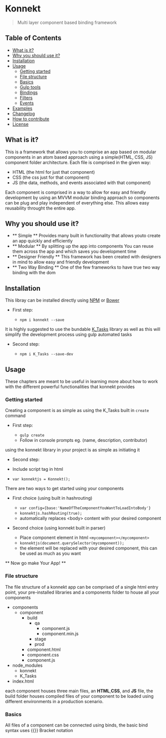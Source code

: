 # Konnekt
> Multi layer component based binding framework

## Table of Contents

- [What is it?](#what-is-it)
- [Why you should use it?](#why-i-should-use-it)
- [Installation](#installation)
- [Usage](#usage)
  - [Getting started](#getting-started)
  - [File structure](#file-structure)
  - [Basics](#basics)
  - [Gulp tools](#gulp-tools)
  - [Bindings](#bindings)
  - [Filters](#filters)
  - [Events](#events)
- [Examples](#examples)
- [Changelog](#changelog)
- [How to contribute](#how-to-contribute)
- [License](#license)


## What is it?
This is a framework that allows you to comprise an app based on modular components in an atom based approach using a simple(HTML, CSS, JS) component folder architecture.
Each file is comprised in the given way:

- HTML (the html for just that component)
- CSS (the css just for that component)
- JS (the data, methods, and events associated with that component)

Each component is comprised in a way to allow for easy and friendly development by using an MVVM modular binding approach so components can be plug and play independent of everything else. This allows easy reusability throught the entire app.

## Why you should use it?

- ** Simple ** Provides many built in functionality that allows youto create an app quickly and efficiently
- ** Modular ** By splitting up the app into components You can reuse them across the app and which saves you development time
- ** Designer Friendly ** This framework has been created with designers in mind to allow easy and friendly development
- ** Two Way Binding ** One of the few frameworks to have true two way binding with the dom

## Installation

This libray can be installed directly using [NPM](https://www.npmjs.com) or [Bower](https://bower.io/)

- First step:

  - `npm i konnekt --save`

It is highly suggested to use the bundable [K_Tasks](https://www.npmjs.com/package/K_Tasks) library as well as this will simplify the development process using gulp automated tasks

- Second step:

  - `npm i K_Tasks --save-dev`

## Usage
These chapters are meant to be useful in learning more about how to work with the different powerful functionalities that konnekt provides

### Getting started
Creating a component is as simple as using the K_Tasks built in `create` command

- First step:

  - `gulp create`
  - Follow in console prompts eg. (name, description, contributor)
  
using the konnekt library in your project is as simple as initiating it

- Second step:

 - Include script tag in html
 - `var konnektjs = Konnekt();`
 
There are two ways to get started using your components

- First choice (using built in hashrouting)
  - `var config={base:'NameOfTheComponentYouWantToLoadIntoBody'}`
  - `konnektjs.hashRouting(true);`
  - automatically replaces \<body> content with your desired component
  
- Second choice (using konnekt built in parser)
  - Place component element in html `<mycomponent></mycomponent>`
  - `konnektjs(document.querySelector(mycomponent));`
  - the element will be replaced with your desired component, this can be used as much as you want

** Now go make Your App! **

### File structure
The file structure of a konnekt app can be comprised of a single html entry point, your pre-installed libraries and a components folder to house all your components

- components
  - component
    - build
      - qa
        - component.js
        - component.min.js
      - stage
      - prod
    - component.html
    - component.css
    - component.js
- node_modules
  - konnekt
  - K_Tasks
- index.html

each component houses three main files, an **HTML**,**CSS**, and **JS** file, the build folder houses compiled files of your component to be loaded using different environments in a production scenario.

### Basics
All files of a component can be connected using binds, the basic bind syntax uses {{}} Bracket notation